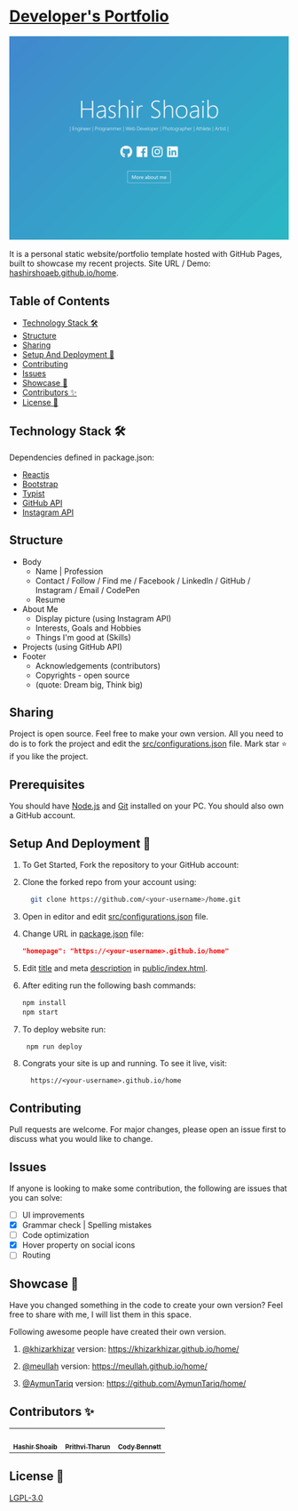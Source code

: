 # [Developer's Portfolio](https://hashirshoaeb.github.io/home)

[![Site preview](/public/social-image.png)](https://hashirshoaeb.github.io/home)

It is a personal static website/portfolio template hosted with GitHub Pages, built to showcase my recent projects. Site URL / Demo: [hashirshoaeb.github.io/home](https://hashirshoaeb.github.io/home).

## Table of Contents
- [Technology Stack 🛠️](#technology-stack-)
- [Structure](#structure)
- [Sharing](#sharing)
- [Setup And Deployment 🔧](#setup-and-deployment-)
- [Contributing](#contributing)
- [Issues](#issues)
- [Showcase 🚀](#showcase-)
- [Contributors ✨](#contributors-)
- [License 📄](#license-)

## Technology Stack 🛠️

Dependencies defined in package.json:

- [Reactjs](https://reactjs.org/)
- [Bootstrap](https://getbootstrap.com/)
- [Typist](https://github.com/jstejada/react-typist)
- [GitHub API](https://developer.github.com/v3/repos/)
- [Instagram API](https://www.instagram.com/developer/embedding/)

## Structure

- Body
  - Name | Profession
  - Contact / Follow / Find me / Facebook / LinkedIn / GitHub / Instagram / Email / CodePen
  - Resume
- About Me
  - Display picture (using Instagram API)
  - Interests, Goals and Hobbies
  - Things I'm good at (Skills)
- Projects (using GitHub API)
- Footer
  - Acknowledgements (contributors)
  - Copyrights - open source
  - (quote: Dream big, Think big)

## Sharing

Project is open source. Feel free to make your own version. All you need to do is to fork the project and edit the [src/configurations.json](./src/configurations.json) file. Mark star ⭐ if you like the project.

## Prerequisites

You should have [Node.js](https://nodejs.org/en/) and [Git](https://git-scm.com/) installed on your PC. You should also own a GitHub account.

## Setup And Deployment 🔧

1. To Get Started, Fork the repository to your GitHub account:
2. Clone the forked repo from your account using:

   ```bash
     git clone https://github.com/<your-username>/home.git
   ```

3. Open in editor and edit [src/configurations.json](./src/configurations.json) file.

4. Change URL in [package.json](./package.json) file:

   ```json
   "homepage": "https://<your-username>.github.io/home"
   ```

5. Edit [title](./public/index.html#L32) and meta [description](./public/index.html#L13) in [public/index.html](./public/index.html).

6. After editing run the following bash commands:

   ```bash
   npm install
   npm start
   ```

7. To deploy website run:

   ```bash
    npm run deploy
   ```

8. Congrats your site is up and running. To see it live, visit:

   ```https
     https://<your-username>.github.io/home
   ```

## Contributing

Pull requests are welcome. For major changes, please open an issue first to discuss what you would like to change.

## Issues

If anyone is looking to make some contribution, the following are issues that you can solve:

- [ ] UI improvements
- [x] Grammar check | Spelling mistakes
- [ ] Code optimization
- [x] Hover property on social icons
- [ ] Routing

## Showcase 🚀

Have you changed something in the code to create your own version? Feel free to share with me, I will list them in this space.

Following awesome people have created their own version.

1. [@khizarkhizar](https://github.com/khizarkhizar) version: https://khizarkhizar.github.io/home/

2. [@meullah](https://github.com/meullah) version: https://meullah.github.io/home/

3. [@AymunTariq](https://github.com/AymunTariq) version: https://github.com/AymunTariq/home/

## Contributors ✨

<table>
  <tr>
    <td align="center">
      <a href="https://www.facebook.com/hashir.shoaeb">
        <img src="https://avatars2.githubusercontent.com/u/35165481?v=4" width="100px" alt="" />
        <br />
        <sub><b>Hashir Shoaib</b></sub>
      </a>
      <br />
    </td>
    <td align="center">
      <a href="https://github.com/iprithvitharun">
        <img src="https://avatars2.githubusercontent.com/u/58725708?v=4" width="100px" alt="" />
        <br />
        <sub><b>Prithvi Tharun</b></sub>
      </a>
      <br />
    </td>
    <td align="center">
      <a href="https://github.com/CodyJasonBennett">
        <img src="https://avatars3.githubusercontent.com/u/23324155?s=460&v=4" width="100px" alt="" />
        <br />
        <sub><b>Cody Bennett</b></sub>
      </a>
      <br />
    </td>
  </tr>
</table>

## License 📄

[LGPL-3.0](https://www.gnu.org/licenses/lgpl-3.0.en.html)
